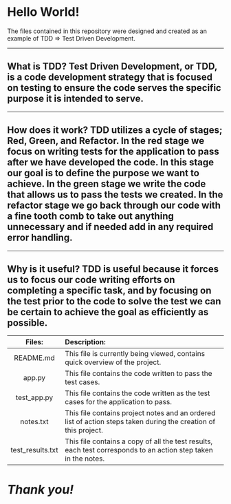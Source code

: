 # **Hello World!**

The files contained in this repository were designed and created as an example of TDD => Test Driven Development.


-------
What is TDD?
Test Driven Development, or TDD, is a code development strategy that is focused on testing to ensure the code serves the specific purpose 
it is intended to serve. 
-------

-------
How does it work?
TDD utilizes a cycle of stages; Red, Green, and Refactor. In the red stage we focus on writing tests for the application to pass after we have 
developed the code. In this stage our goal is to define the purpose we want to achieve. In the green stage we write the code that allows us to 
pass the tests we created. In the refactor stage we go back through our code with a fine tooth comb to take out anything unnecessary and if needed 
add in any required error handling.
-------

-------
Why is it useful?
TDD is useful because it forces us to focus our code writing efforts on completing a specific task, and by focusing on the test prior to the code to solve the test we can be certain to achieve the goal as efficiently as possible.
-------


| Files: | Description: |
| :----: |:---   |
| README.md | This file is currently being viewed, contains quick overview of the project. |
| app.py | This file contains the code written to pass the test cases. |
| test_app.py | This file contains the code written as the test cases for the application to pass. |
| notes.txt | This file contains project notes and an ordered list of action steps taken during the creation of this project. |
| test_results.txt | This file contains a copy of all the test results, each test corresponds to an action step taken in the notes. |

# *Thank you!*